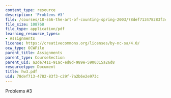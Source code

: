```yaml
---
content_type: resource
description: 'Problems #3'
file: /courses/18-s66-the-art-of-counting-spring-2003/78def713478283f3c29f7a2b6e2e973c_hw3.pdf
file_size: 108768
file_type: application/pdf
learning_resource_types:
- Assignments
license: https://creativecommons.org/licenses/by-nc-sa/4.0/
ocw_type: OCWFile
parent_title: Assignments
parent_type: CourseSection
parent_uid: a2de7411-91ac-ed8d-989e-5900315a26d8
resourcetype: Document
title: hw3.pdf
uid: 78def713-4782-83f3-c29f-7a2b6e2e973c
---
```

Problems #3